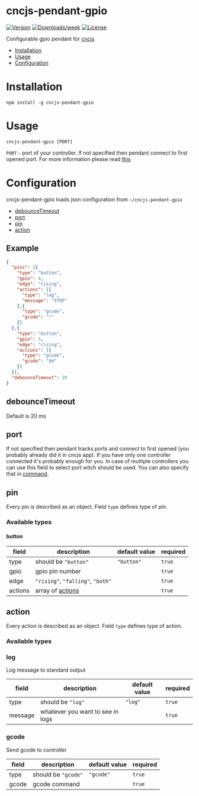 cncjs-pendant-gpio
==================

[![Version](https://img.shields.io/npm/v/cncjs-pendant-gpio.svg)](https://npmjs.org/package/cncjs-pendant-gpio)
[![Downloads/week](https://img.shields.io/npm/dw/cncjs-pendant-gpio.svg)](https://npmjs.org/package/cncjs-pendant-gpio)
[![License](https://img.shields.io/npm/l/cncjs-pendant-gpio.svg)](https://github.com/UglyDonkey/cncjs-pendant-gpio/blob/master/package.json)

Configurable gpio pendant for [cncjs](https://github.com/cncjs/cncjs)

* [Installation](#installation)
* [Usage](#usage)
* [Configuration](#configuration)

# Installation
```shell
npm install -g cncjs-pendant-gpio
```

# Usage
```shell
cncjs-pendant-gpio [PORT]
```
`PORT` - port of your controller. If not specified then pendant connect to first opened port. For more information please read [this](#port)

# Configuration

cncjs-pendant-gpio loads json configuration from `~/cncjs-pendant-gpio`

- [debounceTimeout](#debouncetimeout)
- [port](#port)
- [pin](#pin)
- [action](#action)

## Example
```json
{
  "pins": [{
    "type": "button", 
    "gpio": 4, 
    "edge": "rising", 
    "actions": [{
      "type": "log", 
      "message": "STOP"
    },{
      "type": "gcode",
      "gcode": "!"
    }]
  },{
    "type": "button",
    "gpio": 3,
    "edge": "rising",
    "actions": [{
      "type": "gcode",
      "gcode": "$H"
    }]
  }],
  "debounceTimeout": 20
}
```

## debounceTimeout
Default is 20 ms

## port
If not specified then pendant tracks ports and connect to first opened (you probably already did it in cncjs app). If you have only one controller connected it's probably enough for you. In case of multiple controllers you can use this field to select port witch should be used. You can also specify that in [command](#usage).

## pin
Every pin is described as an object. Field `type` defines type of pin.

### Available types

#### button
|field|description|default value|required|
|---|---|---|---|
|type|should be `"button"`|`"button"`|`true`|
|gpio|gpio pin number| |`true`|
|edge|`"rising"`, `"falling"`, `"both"`| |`true`|
|actions|array of [actions](#action)| |`true`|

## action
Every action is described as an object. Field `type` defines type of action.

### Available types

### log
Log message to standard output

|field|description|default value|required|
|---|---|---|---|
|type|should be `"log"`|`"log"`|`true`|
|message|whatever you want to see in logs| |`true`|

### gcode
Send gcode to controller

|field|description|default value|required|
|---|---|---|---|
|type|should be `"gcode"`|`"gcode"`|`true`|
|gcode|gcode command| |`true`|
